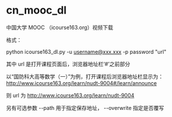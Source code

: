 cn_mooc_dl
==========

中国大学 MOOC （icourse163.org）视频下载

格式：

python icourse163_dl.py  -u username@xxx.xxx -p password  "url"

其中 url 是打开课程页面后，浏览器地址栏‘#’之前部分

以“国防科大高等数学（一）”为例，打开课程后浏览器地址栏显示为：
http://www.icourse163.org/learn/nudt-9004#/learn/announce

则 url 为 http://www.icourse163.org/learn/nudt-9004


另有可选参数 --path 用于指定保存地址， --overwrite 指定是否覆写
